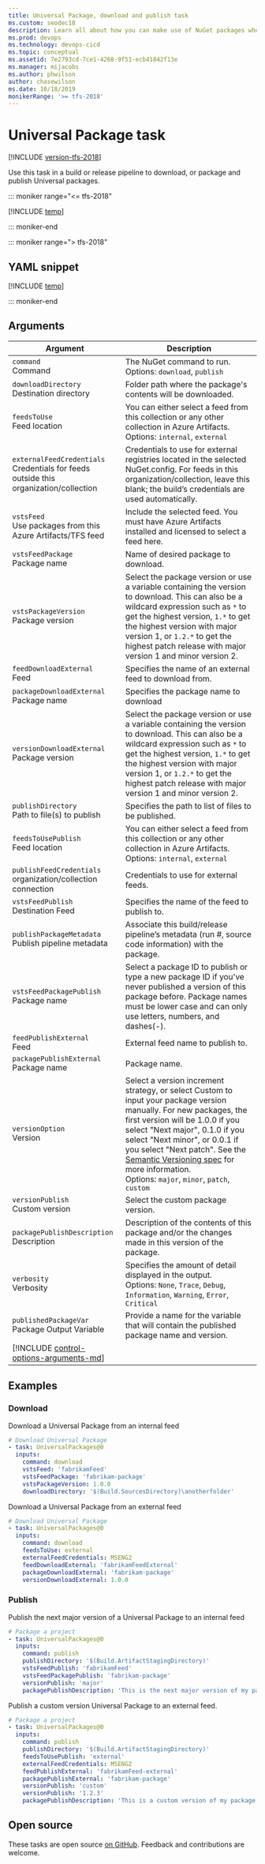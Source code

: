 ```yaml
---
title: Universal Package, download and publish task
ms.custom: seodec18
description: Learn all about how you can make use of NuGet packages when you are building code in Azure Pipelines and Team Foundation Server (TFS)
ms.prod: devops
ms.technology: devops-cicd
ms.topic: conceptual
ms.assetid: 7e2793cd-7ce1-4268-9f51-ecb41842f13e
ms.manager: mijacobs
ms.author: phwilson
author: chasewilson
ms.date: 10/18/2019
monikerRange: '>= tfs-2018'
---
```


# Universal Package task

[!INCLUDE [version-tfs-2018](../../_shared/version-tfs-2018.md)]

Use this task in a build or release pipeline to download, or package and publish Universal packages.

::: moniker range="<= tfs-2018"

[!INCLUDE [temp](../../_shared/concept-rename-note.md)]

::: moniker-end

::: moniker range="> tfs-2018"

## YAML snippet

[!INCLUDE [temp](../_shared/yaml/UniversalPackagesV0.md)]

::: moniker-end

## Arguments

| Argument | Description |
| -------- | ----------- |
| `command`<br/>Command | The NuGet command to run.<br/>Options: `download`, `publish` |
| `downloadDirectory`<br/>Destination directory | Folder path where the package's contents will be downloaded. |
| `feedsToUse`<br/>Feed location | You can either select a feed from this collection or any other collection in Azure Artifacts.<br/>Options: `internal`, `external` |
| `externalFeedCredentials`<br/>Credentials for feeds outside this organization/collection | Credentials to use for external registries located in the selected NuGet.config. For feeds in this organization/collection, leave this blank; the build’s credentials are used automatically. |
| `vstsFeed`<br/>Use packages from this Azure Artifacts/TFS feed | Include the selected feed. You must have Azure Artifacts installed and licensed to select a feed here. |
| `vstsFeedPackage`<br/>Package name | Name of desired package to download. |
| `vstsPackageVersion`<br/>Package version | Select the package version or use a variable containing the version to download. This can also be a wildcard expression such as `*` to get the highest version, `1.*` to get the highest version with major version 1, or `1.2.*` to get the highest patch release with major version 1 and minor version 2. |
| `feedDownloadExternal`<br/>Feed | Specifies the name of an external feed to download from. |
| `packageDownloadExternal`<br/>Package name | Specifies the package name to download |
| `versionDownloadExternal`<br/>Package version | Select the package version or use a variable containing the version to download. This can also be a wildcard expression such as `*` to get the highest version, `1.*` to get the highest version with major version 1, or `1.2.*` to get the highest patch release with major version 1 and minor version 2. |
| `publishDirectory`<br/>Path to file(s) to publish | Specifies the path to list of files to be published. |
| `feedsToUsePublish`<br/>Feed location | You can either select a feed from this collection or any other collection in Azure Artifacts.<br/>Options: `internal`, `external` |
| `publishFeedCredentials`<br/>organization/collection connection | Credentials to use for external feeds. |
| `vstsFeedPublish`<br/>Destination Feed | Specifies the name of the feed to publish to. |
| `publishPackageMetadata`<br/>Publish pipeline metadata | Associate this build/release pipeline’s metadata (run #, source code information) with the package. |
| `vstsFeedPackagePublish`<br/>Package name | Select a package ID to publish or type a new package ID if you've never published a version of this package before. Package names must be lower case and can only use letters, numbers, and dashes(-). |
| `feedPublishExternal`<br/>Feed | External feed name to publish to. |
| `packagePublishExternal`<br/>Package name | Package name. |
| `versionOption`<br/>Version | Select a version increment strategy, or select Custom to input your package version manually. For new packages, the first version will be 1.0.0 if you select \"Next major\", 0.1.0 if you select \"Next minor\", or 0.0.1 if you select \"Next patch\". See the [Semantic Versioning spec](https://semver.org/) for more information.<br/>Options: `major`, `minor`, `patch`, `custom` |
| `versionPublish`<br/>Custom version | Select the custom package version. |
| `packagePublishDescription`<br/>Description | Description of the contents of this package and/or the changes made in this version of the package. |
| `verbosity`<br/>Verbosity | Specifies the amount of detail displayed in the output.<br/>Options: `None`, `Trace`, `Debug`, `Information`, `Warning`, `Error`, `Critical` |
| `publishedPackageVar`<br/>Package Output Variable | Provide a name for the variable that will contain the published package name and version. |
| [!INCLUDE [control-options-arguments-md](../_shared/control-options-arguments-md.md)] | |

## Examples

### Download

Download a Universal Package from an internal feed

```YAML
# Download Universal Package
- task: UniversalPackages@0
  inputs:
    command: download
    vstsFeed: 'fabrikamFeed'
    vstsFeedPackage: 'fabrikam-package'
    vstsPackageVersion: 1.0.0
    downloadDirectory: '$(Build.SourcesDirectory)\anotherfolder'
```

Download a Universal Package from an external feed

```YAML
# Download Universal Package
- task: UniversalPackages@0
  inputs:
    command: download
    feedsToUse: external
    externalFeedCredentials: MSENG2
    feedDownloadExternal: 'fabrikamFeedExternal'
    packageDownloadExternal: 'fabrikam-package'
    versionDownloadExternal: 1.0.0
```

### Publish

Publish the next major version of a Universal Package to an internal feed

```YAML
# Package a project
- task: UniversalPackages@0
  inputs:
    command: publish
    publishDirectory: '$(Build.ArtifactStagingDirectory)'
    vstsFeedPublish: 'fabrikamFeed'
    vstsFeedPackagePublish: 'fabrikam-package'
    versionPublish: 'major'
    packagePublishDescription: 'This is the next major version of my package.'
```

Publish a custom version Universal Package to an external feed.

```YAML
# Package a project
- task: UniversalPackages@0
  inputs:
    command: publish
    publishDirectory: '$(Build.ArtifactStagingDirectory)'
    feedsToUsePublish: 'external'
    externalFeedCredentials: MSENG2
    feedPublishExternal: 'fabrikamFeed-external'
    packagePublishExternal: 'fabrikam-package'
    versionPublish: 'custom'
    versionPublish: '1.2.3'
    packagePublishDescription: 'This is a custom version of my package.'
```

## Open source

These tasks are open source [on GitHub](https://github.com/Microsoft/azure-pipelines-tasks). Feedback and contributions are welcome.
